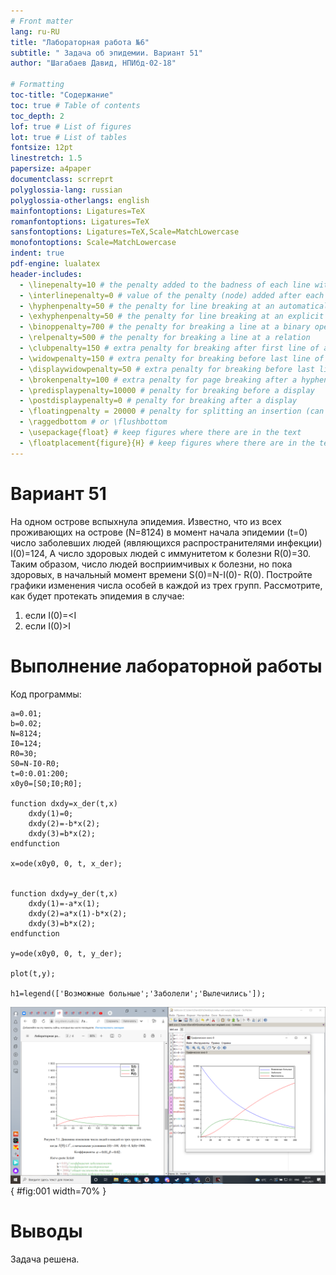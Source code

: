 ```yaml
---
# Front matter
lang: ru-RU
title: "Лабораторная работа №6"
subtitle: " Задача об эпидемии. Вариант 51"
author: "Шагабаев Давид, НПИбд-02-18"

# Formatting
toc-title: "Содержание"
toc: true # Table of contents
toc_depth: 2
lof: true # List of figures
lot: true # List of tables
fontsize: 12pt
linestretch: 1.5
papersize: a4paper
documentclass: scrreprt
polyglossia-lang: russian
polyglossia-otherlangs: english
mainfontoptions: Ligatures=TeX
romanfontoptions: Ligatures=TeX
sansfontoptions: Ligatures=TeX,Scale=MatchLowercase
monofontoptions: Scale=MatchLowercase
indent: true
pdf-engine: lualatex
header-includes:
  - \linepenalty=10 # the penalty added to the badness of each line within a paragraph (no associated penalty node) Increasing the value makes tex try to have fewer lines in the paragraph.
  - \interlinepenalty=0 # value of the penalty (node) added after each line of a paragraph.
  - \hyphenpenalty=50 # the penalty for line breaking at an automatically inserted hyphen
  - \exhyphenpenalty=50 # the penalty for line breaking at an explicit hyphen
  - \binoppenalty=700 # the penalty for breaking a line at a binary operator
  - \relpenalty=500 # the penalty for breaking a line at a relation
  - \clubpenalty=150 # extra penalty for breaking after first line of a paragraph
  - \widowpenalty=150 # extra penalty for breaking before last line of a paragraph
  - \displaywidowpenalty=50 # extra penalty for breaking before last line before a display math
  - \brokenpenalty=100 # extra penalty for page breaking after a hyphenated line
  - \predisplaypenalty=10000 # penalty for breaking before a display
  - \postdisplaypenalty=0 # penalty for breaking after a display
  - \floatingpenalty = 20000 # penalty for splitting an insertion (can only be split footnote in standard LaTeX)
  - \raggedbottom # or \flushbottom
  - \usepackage{float} # keep figures where there are in the text
  - \floatplacement{figure}{H} # keep figures where there are in the text
---
```


# Вариант 51

На одном острове вспыхнула эпидемия. Известно, что из всех проживающих на острове (N=8124) в момент начала эпидемии (t=0) число заболевших людей (являющихся распространителями инфекции) I(0)=124, А число здоровых людей с иммунитетом к болезни R(0)=30. Таким образом, число людей восприимчивых к болезни, но пока здоровых, в начальный момент времени S(0)=N-I(0)- R(0). Постройте графики изменения числа особей в каждой из трех групп. Рассмотрите, как будет протекать эпидемия в случае: 

1) если I(0)=<I
2) если I(0)>I



# Выполнение лабораторной работы

Код программы:

```
a=0.01;
b=0.02;
N=8124;
I0=124;
R0=30;
S0=N-I0-R0;
t=0:0.01:200;
x0y0=[S0;I0;R0];

function dxdy=x_der(t,x)
    dxdy(1)=0;
    dxdy(2)=-b*x(2);
    dxdy(3)=b*x(2);
endfunction

x=ode(x0y0, 0, t, x_der);


function dxdy=y_der(t,x)
    dxdy(1)=-a*x(1);
    dxdy(2)=a*x(1)-b*x(2);
    dxdy(3)=b*x(2);
endfunction

y=ode(x0y0, 0, t, y_der);

plot(t,y);

h1=legend(['Возможные больные';'Заболели';'Вылечились']);
```

![результат программы](image/001.png){ #fig:001 width=70% }



# Выводы

Задача решена.